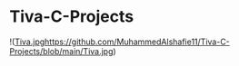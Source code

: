 # Tiva-C-Projects

!([Tiva.jpg](https://github.com/MuhammedAlshafie11/Tiva-C-Projects/blob/main/Tiva.jpg)https://github.com/MuhammedAlshafie11/Tiva-C-Projects/blob/main/Tiva.jpg)
